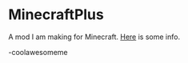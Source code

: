 MinecraftPlus
=============

A mod I am making for Minecraft. [Here](http://www.minecraftforum.net/topic/1142468-) is some info.

-coolawesomeme